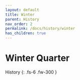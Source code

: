 ```yaml
---
layout: default
title: Winter
parent: History
nav_order: 2
permalink: /docs/history/winter
has_children: true
---
```


# Winter Quarter

History
{: .fs-6 .fw-300 }

